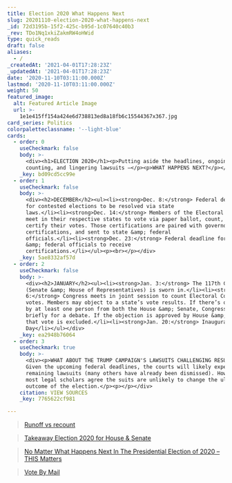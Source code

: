 ```yaml
---
title: Election 2020 What Happens Next
slug: 20201110-election-2020-what-happens-next
_id: 72d3195b-15f2-425c-b95d-1c07640c40b3
_rev: TDo1Nq1xkiZakmRW4oHWid
type: quick_reads
draft: false
aliases:
  - /
_createdAt: '2021-04-01T17:28:23Z'
_updatedAt: '2021-04-01T17:28:23Z'
date: '2020-11-10T03:11:00.000Z'
lastmod: '2020-11-10T03:11:00.000Z'
weight: 50
featured_image:
  alt: Featured Article Image
  url: >-
    1e1e415ff154a424e6d738813ed8a18fb6c15544367x367.jpg
card_series: Politics
colorpaletteclassname: '--light-blue'
cards:
  - order: 0
    useCheckmark: false
    body: >-
      <div><h1>ELECTION 2020</h1><p>Putting aside the headlines, ongoing ballot
      counting, and lingering lawsuits —</p><p>WHAT HAPPENS NEXT?</p></div>
    _key: bd09cd5cc99e
  - order: 1
    useCheckmark: false
    body: >-
      <div><h2>DECEMBER</h2><ul><li><strong>Dec. 8:</strong> Federal deadline
      for contested elections to be resolved via state
      laws.</li><li><strong>Dec. 14:</strong> Members of the Electoral College
      meet in their respective states to vote via paper ballot, count, and
      certify their votes. Those certifications are paired with governors’
      certifications, and sent to state &amp; federal
      officials.</li><li><strong>Dec. 23:</strong> Federal deadline for state
      &amp; federal officials to receive
      certifications.</li></ul><p><br></p></div>
    _key: 5ae8332af57d
  - order: 2
    useCheckmark: false
    body: >-
      <div><h2>JANUARY</h2><ul><li><strong>Jan. 3:</strong> The 117th Congress
      (Senate &amp; House of Representatives) is sworn in.</li><li><strong>Jan.
      6:</strong> Congress meets in joint session to count Electoral College
      votes. Members may object to a state’s vote results. If there’s objection
      by at least one person from both the House &amp; Senate, Congress recesses
      briefly for a debate. If the objection is approved by House &amp; Senate,
      that vote is excluded.</li><li><strong>Jan. 20:</strong> Inauguration
      Day</li></ul></div>
    _key: ea2948b76064
  - order: 3
    useCheckmark: true
    body: >-
      <div><p>WHAT ABOUT THE TRUMP CAMPAIGN'S LAWSUITS CHALLENGING RESULTS?
      Given the upcoming federal deadlines, the courts will likely expedite the
      remaining lawsuits (many others have already been dismissed). However,
      most legal scholars agree the suits are unlikely to change the ultimate
      outcome of the election.</p><p></p></div>
    citation: VIEW SOURCES
    _key: 7765622cf981

---
```

> [Runoff vs recount](https://www.smarthernews.com/runoff-vs-recount/)





> [Takeaway Election 2020 for House & Senate](https://www.smarthernews.com/takeaway-election-2020-for-house-senate/)





> [No Matter What Happens Next In The Presidential Election of 2020 – THIS Matters](https://www.smarthernews.com/article/no-matter-what-happens-next-in-the-presidential-election-of-2020-this-matters/)





> [Vote By Mail](https://www.smarthernews.com/election-2020-vote-by-mail/)